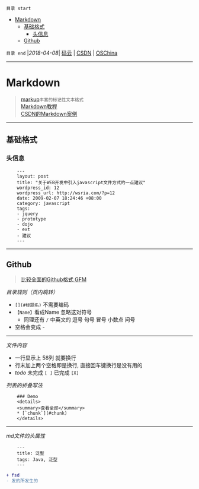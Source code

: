 `目录 start`
 
- [Markdown](#markdown)
    - [基础格式](#基础格式)
        - [头信息](#头信息)
    - [Github](#github)

`目录 end` |_2018-04-08_| [码云](https://gitee.com/kcp1104) | [CSDN](http://blog.csdn.net/kcp606) | [OSChina](https://my.oschina.net/kcp1104)
****************************************
# Markdown
> [markup](https://github.com/github/markup)`丰富的标记性文本格式`  
> [Markdown教程](http://www.markdown.cn/)  
> [CSDN的Markdown案例](https://github.com/kuangcp/Notes/blob/master/Article/CSDN的Markdown案例.md)

**************
## 基础格式

### 头信息
```
    --- 
    layout: post
    title: "关于WEB开发中引入javascript文件方式的一点建议"
    wordpress_id: 12
    wordpress_url: http://wsria.com/?p=12
    date: 2009-02-07 18:24:46 +08:00
    category: javascript
    tags: 
    - jquery
    - prototype
    - dojo
    - ext
    - 建议
    ---
```
**************
## Github 
> [比较全面的Github格式 GFM](https://github.com/guodongxiaren/README)

_目录规则（页内跳转）_

- `[](#标题名)` 不需要编码
- `【Name】`看成Name 忽略这对符号 
    - 同理还有  `/` 中英文的 逗号 句号 冒号 小数点 问号
- 空格会变成 - 

****
_文件内容_
- 一行显示上 58列 就要换行
- 行末加上两个空格即是换行, 直接回车键换行是没有用的
- *todo* 未完成 `[ ]` 已完成 `[X]`

_列表的折叠写法_
```
    ### Demo
    <details>
    <summary>查看全部</summary>
    * [`chunk`](#chunk)
    </details>
```

*****
_md文件的头属性_
```
    ---
    title: 泛型
    tags: Java, 泛型
    ---
```

```diff
+ fsd
- 发的所发生的
```
